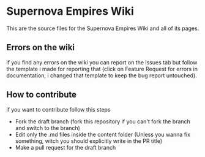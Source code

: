 # Supernova Empires Wiki

This are the source files for the Supernova Empires Wiki and all of its pages.

## Errors on the wiki

if you find any errors on the wiki you can report on the issues tab but follow the template i made for reporting that (click on Feature Request for errors in documentation, i changed that template to keep the bug report untouched).

## How to contribute

if you want to contribute follow this steps

- Fork the draft branch (fork this repository if you can't fork the branch and switch to the branch)
- Edit only the .md files inside the content folder (Unless you wanna fix something, witch you should explicitly write in the PR title)
- Make a pull request for the draft branch
